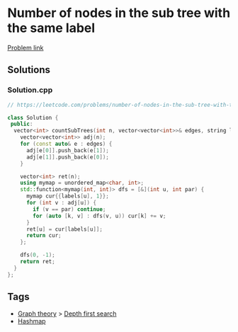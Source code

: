 # Number of nodes in the sub tree with the same label

[Problem link](https://leetcode.com/problems/number-of-nodes-in-the-sub-tree-with-the-same-label/)

## Solutions


### Solution.cpp
```cpp
// https://leetcode.com/problems/number-of-nodes-in-the-sub-tree-with-the-same-label/

class Solution {
 public:
  vector<int> countSubTrees(int n, vector<vector<int>>& edges, string labels) {
    vector<vector<int>> adj(n);
    for (const auto& e : edges) {
      adj[e[0]].push_back(e[1]);
      adj[e[1]].push_back(e[0]);
    }

    vector<int> ret(n);
    using mymap = unordered_map<char, int>;
    std::function<mymap(int, int)> dfs = [&](int u, int par) {
      mymap cur{{labels[u], 1}};
      for (int v : adj[u]) {
        if (v == par) continue;
        for (auto [k, v] : dfs(v, u)) cur[k] += v;
      }
      ret[u] = cur[labels[u]];
      return cur;
    };

    dfs(0, -1);
    return ret;
  }
};
```
## Tags

* [Graph theory](/Collections/graph-theory.md#graph-theory) > [Depth first search](/Collections/graph-theory.md#depth-first-search)
* [Hashmap](/Collections/hashmap.md#hashmap)
